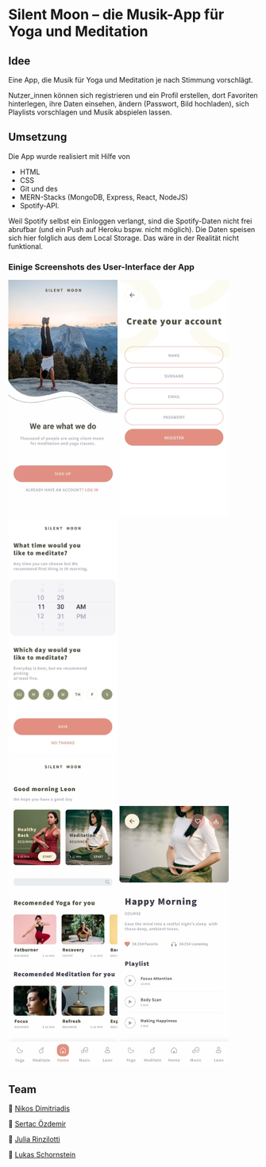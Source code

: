 # Silent Moon – die Musik-App für Yoga und Meditation

## Idee

Eine App, die Musik für Yoga und Meditation je nach Stimmung vorschlägt.

Nutzer_innen können sich registrieren und ein Profil erstellen, dort Favoriten hinterlegen, ihre Daten einsehen, ändern (Passwort, Bild hochladen), sich Playlists vorschlagen und Musik abspielen lassen.


## Umsetzung 

Die App wurde realisiert mit Hilfe von 
- HTML
- CSS
- Git und des 
- MERN-Stacks (MongoDB, Express, React, NodeJS)
- Spotify-API.

Weil Spotify selbst ein Einloggen verlangt, sind die Spotify-Daten nicht frei abrufbar (und ein Push auf Heroku bspw. nicht möglich). Die Daten speisen sich hier folglich aus dem Local Storage. Das wäre in der Realität nicht funktional.

### Einige Screenshots des User-Interface der App

<div>
    <img src="./screenshots/login.jpg" width="220" padding="25px"/>
    <img src="./screenshots/signUp.jpg" width="220" padding="25px" />
    <img src="./screenshots/reminders.jpg" width="220" padding="25px"/>
</div>

<div>
    <img src="./screenshots/home.jpg" width="220" padding="25px"/>
    <img src="./screenshots/meditationDetails.jpg" width="220" padding="25px"/>
</div>



## Team

:peacock: [Nikos Dimitriadis](https://github.com/nikdimitriadis) <br />

:eagle: [Sertac Özdemir](https://github.com/schmelzofen) <br />

:flamingo: [Julia Rinzilotti](https://github.com/JuliaRinzilotti) <br />

:parrot: [Lukas Schornstein](https://github.com/LukasSchornstein) <br />

